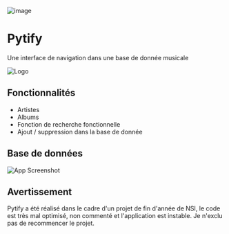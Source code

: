 ![image](https://github.com/user-attachments/assets/f56e6f12-347b-41a6-8d54-0ea1f2dc9794)
# Pytify

Une interface de navigation dans une base de donnée musicale


![Logo](https://i.ibb.co/tL404Sq/start-page.png)



## Fonctionnalités

- Artistes
- Albums
- Fonction de recherche fonctionnelle
- Ajout / suppression dans la base de donnée



## Base de données

![App Screenshot](https://github.com/user-attachments/assets/f9f33ddc-94f9-4fa0-9aa2-6d7cb2344201)

## Avertissement

Pytify a été réalisé dans le cadre d'un projet de fin d'année de NSI, le code est très mal optimisé, non commenté et l'application est instable.
Je n'exclu pas de recommencer le projet.
